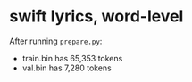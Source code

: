 # swift lyrics, word-level

After running `prepare.py`:

- train.bin has 65,353 tokens
- val.bin has 7,280 tokens
